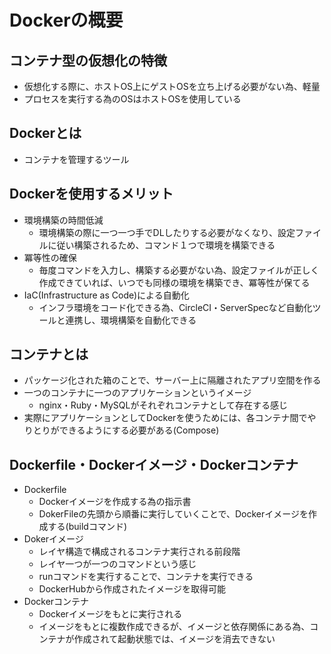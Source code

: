 # Dockerの概要
## コンテナ型の仮想化の特徴
* 仮想化する際に、ホストOS上にゲストOSを立ち上げる必要がない為、軽量
* プロセスを実行する為のOSはホストOSを使用している
## Dockerとは
* コンテナを管理するツール
## Dockerを使用するメリット
* 環境構築の時間低減
    * 環境構築の際に一つ一つ手でDLしたりする必要がなくなり、設定ファイルに従い構築されるため、コマンド１つで環境を構築できる
* 冪等性の確保
    * 毎度コマンドを入力し、構築する必要がない為、設定ファイルが正しく作成できていれば、いつでも同様の環境を構築でき、冪等性が保てる
* IaC(Infrastructure as Code)による自動化
    * インフラ環境をコード化できる為、CircleCI・ServerSpecなど自動化ツールと連携し、環境構築を自動化できる
## コンテナとは
* パッケージ化された箱のことで、サーバー上に隔離されたアプリ空間を作る
* 一つのコンテナに一つのアプリケーションというイメージ
    * nginx・Ruby・MySQLがそれぞれコンテナとして存在する感じ
* 実際にアプリケーションとしてDockerを使うためには、各コンテナ間でやりとりができるようにする必要がある(Compose)
## Dockerfile・Dockerイメージ・Dockerコンテナ
* Dockerfile
    * Dockerイメージを作成する為の指示書
    * DokerFileの先頭から順番に実行していくことで、Dockerイメージを作成する(buildコマンド)
* Dokerイメージ
    * レイヤ構造で構成されるコンテナ実行される前段階
    * レイヤ一つが一つのコマンドという感じ
    * runコマンドを実行することで、コンテナを実行できる
    * DockerHubから作成されたイメージを取得可能
* Dockerコンテナ
    * Dockerイメージをもとに実行される
    * イメージをもとに複数作成できるが、イメージと依存関係にある為、コンテナが作成されて起動状態では、イメージを消去できない


